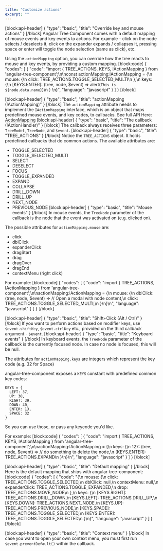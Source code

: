 ```yaml
---
title: "Customize actions"
excerpt: ""
---
```

[block:api-header]
{
  "type": "basic",
  "title": "Override key and mouse actions"
}
[/block]
Angular Tree Component comes with a default mapping of mouse events and key events to actions. For example - click on the node selects / deselects it, click on the expander expands / collapses it, pressing space or enter will toggle the node selection (same as click), etc.

Using the `actionMapping` option, you can override how the tree reacts to mouse and key events, by providing a custom mapping.
[block:code]
{
  "codes": [
    {
      "code": "import { TREE_ACTIONS, KEYS, IActionMapping } from 'angular-tree-component';\n\nconst actionMapping:IActionMapping = {\n  mouse: {\n    click: TREE_ACTIONS.TOGGLE_SELECTED_MULTI\n  },\n  keys: {\n    [KEYS.ENTER]: (tree, node, $event) => alert(`This is ${node.data.name}`)\n  }  \n}",
      "language": "javascript"
    }
  ]
}
[/block]

[block:api-header]
{
  "type": "basic",
  "title": "actionMapping (IActionMapping)"
}
[/block]
The `actionMapping` attribute needs to implement the `IActionMapping` interface, which is an object that maps predefined mouse events, and key codes, to callbacks.
See full API Here: [ActionMapping](doc:actionmapping) 
[block:api-header]
{
  "type": "basic",
  "title": "The callback (IActionHandler)"
}
[/block]
The callback always receives three parameters: `TreeModel`, `TreeNode`, and `$event`.
[block:api-header]
{
  "type": "basic",
  "title": "TREE_ACTIONS"
}
[/block]
Notice the `TREE_ACTIONS` object. It holds predefined callbacks that do common actions.
The available attributes are:
- TOGGLE_SELECTED
- TOGGLE_SELECTED_MULTI
- SELECT
- DESELECT
- FOCUS
- TOGGLE_EXPANDED
- EXPAND
- COLLAPSE
- DRILL_DOWN
- DRILL_UP
- NEXT_NODE
- PREVIOUS_NODE
[block:api-header]
{
  "type": "basic",
  "title": "Mouse events"
}
[/block]
In mouse events, the `TreeNode` parameter of the callback is the node that the event was activated on (e.g. clicked on).

The possible attributes for `actionMapping.mouse` are:
- click
- dblClick
- expanderClick
- dragStart
- drag
- dragOver
- dragEnd
- contextMenu (right click)

For example: 
[block:code]
{
  "codes": [
    {
      "code": "import { TREE_ACTIONS, IActionMapping } from 'angular-tree-component';\n\nactionMapping:IActionMapping = {\n  mouse: {\n    dblClick: (tree, node, $event) => // Open a modal with node content,\n    click: TREE_ACTIONS.TOGGLE_SELECTED_MULTI,\n  }\n}\n",
      "language": "javascript"
    }
  ]
}
[/block]

[block:api-header]
{
  "type": "basic",
  "title": "Shift+Click (Alt / Ctrl)"
}
[/block]
If you want to perform actions based on modifier keys, use `$event.shiftKey`, `$event.ctrlKey` etc., provided on the third callback argument - `$event`.
[block:api-header]
{
  "type": "basic",
  "title": "Keyboard events"
}
[/block]
In keyboard events, the `TreeNode` parameter of the callback is the currently focused node. In case no node is focused, this will be null.

The attributes for `actionMapping.keys` are integers which represent the key code (e.g. 32 for Space)

angular-tree-component exposes a `KEYS` constant with predefined common key codes:

```
KEYS = {    
  LEFT: 37,
  UP: 38,
  RIGHT: 39,
  DOWN: 40,
  ENTER: 13,
  SPACE: 32
}
```

So you can use those, or pass any keycode you'd like.

For example: 
[block:code]
{
  "codes": [
    {
      "code": "import { TREE_ACTIONS, KEYS, IActionMapping } from 'angular-tree-component';\n\nactionMapping:IActionMapping = {\n  keys: {\n    127: (tree, node, $event) => // do something to delete the node,\n    [KEYS.ENTER]: TREE_ACTIONS.EXPAND\n  }\n}\n",
      "language": "javascript"
    }
  ]
}
[/block]

[block:api-header]
{
  "type": "basic",
  "title": "Default mapping"
}
[/block]
Here is the default mapping that ships with angular-tree-component:
[block:code]
{
  "codes": [
    {
      "code": "{\n  mouse: {\n    click: TREE_ACTIONS.TOGGLE_SELECTED,\n    dblClick: null,\n    contextMenu: null,\n    expanderClick: TREE_ACTIONS.TOGGLE_EXPANDED,\n    drop: TREE_ACTIONS.MOVE_NODE\n  },\n  keys: {\n    [KEYS.RIGHT]: TREE_ACTIONS.DRILL_DOWN,\n    [KEYS.LEFT]: TREE_ACTIONS.DRILL_UP,\n    [KEYS.DOWN]: TREE_ACTIONS.NEXT_NODE,\n    [KEYS.UP]: TREE_ACTIONS.PREVIOUS_NODE,\n    [KEYS.SPACE]: TREE_ACTIONS.TOGGLE_SELECTED,\n    [KEYS.ENTER]: TREE_ACTIONS.TOGGLE_SELECTED\n  }\n}",
      "language": "javascript"
    }
  ]
}
[/block]

[block:api-header]
{
  "type": "basic",
  "title": "Context menu"
}
[/block]
In case you want to open your own context menu, you must first run `$event.preventDefault()` within the callback.